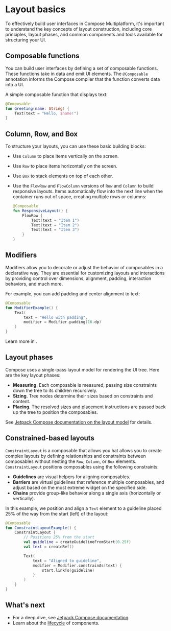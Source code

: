 # Layout basics

To effectively build user interfaces in Compose Multiplatform, it's important to understand the key concepts of layout 
construction, including core principles, layout phases, and common components and tools available for 
structuring your UI.

## Composable functions

You can build user interfaces by defining a set of composable functions. These functions take in data and emit 
UI elements. The `@Composable` annotation informs the Compose compiler that the function converts data into a UI.

A simple composable function that displays text:

```kotlin
@Composable
fun Greeting(name: String) {
    Text(text = "Hello, $name!")
}
```

## Column, Row, and Box

To structure your layouts, you can use these basic building blocks:

* Use `Column` to place items vertically on the screen.
* Use `Row` to place items horizontally on the screen.
* Use `Box` to stack elements on top of each other. 
* Use the `FlowRow` and `FlowColumn` versions of `Row` and `Column` to build responsive layouts. 
  Items automatically flow into the next line when the container runs out of space, creating multiple rows or columns:
 
    ```kotlin
    @Composable
    fun ResponsiveLayout() {
        FlowRow {
            Text(text = "Item 1")
            Text(text = "Item 2")
            Text(text = "Item 3")
        }
    }
    ```

## Modifiers

Modifiers allow you to decorate or adjust the behavior of composables in a declarative way.
They are essential for customizing layouts and interactions by providing control over dimensions, alignment, padding,
interaction behaviors, and much more.

For example, you can add padding and center alignment to text:

```kotlin
@Composable
fun ModifierExample() {
    Text(
        text = "Hello with padding",
        modifier = Modifier.padding(16.dp)
    )
}
```

Learn more in [](compose-layout-modifiers.md).

## Layout phases

Compose uses a single-pass layout model for rendering the UI tree. Here are the key layout phases:

* **Measuring**. Each composable is measured, passing size constraints down the tree to its children recursively.
* **Sizing**. Tree nodes determine their sizes based on constraints and content.
* **Placing**. The resolved sizes and placement instructions are passed back up the tree to position the composables.

See [Jetpack Compose documentation on the layout model](https://developer.android.com/develop/ui/compose/layouts/basics#model) for details.

## Constrained-based layouts

`ConstraintLayout` is a composable that allows you hat allows you to create complex layouts by defining relationships 
and constraints between composables without nesting the `Row`, `Column`, or `Box` elements. 
`ConstraintLayout` positions composables using the following constraints:

* **Guidelines** are visual helpers for aligning composables.
* **Barriers** are virtual guidelines that reference multiple composables, and adjust based on the most extreme 
widget on the specified side.
* **Chains** provide group-like behavior along a single axis (horizontally or vertically).

In this example, we position and align a `Text` element to a guideline placed 25% of the way from the start (left) of the layout:

```kotlin
@Composable
fun ConstraintLayoutExample() {
    ConstraintLayout {
        // Positions 25% from the start
        val guideline = createGuidelineFromStart(0.25f) 
        val text = createRef()

        Text(
            text = "Aligned to guideline",
            modifier = Modifier.constrainAs(text) {
                start.linkTo(guideline)
            }
        )
    }
}
```

## What's next

* For a deep dive, see [Jetpack Compose documentation](https://developer.android.com/develop/ui/compose/layouts).
* Learn about the [lifecycle](compose-lifecycle.md) of components.
